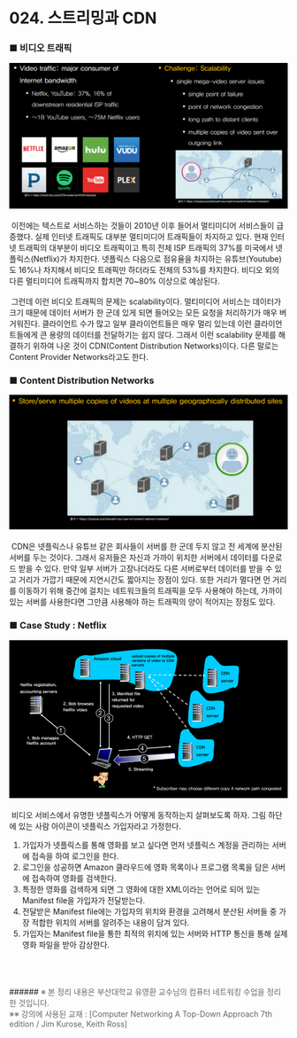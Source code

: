 ﻿# 024. 스트리밍과 CDN
### ■ 비디오 트래픽
![ 비디오 트래픽]( https://raw.githubusercontent.com/taechacode/ComputerScienceRepository/master/Computer%20Network/images/CN_024_01.PNG)
<br><br>
&nbsp;이전에는 텍스트로 서비스하는 것들이 2010년 이후 들어서 멀티미디어 서비스들이 급증했다. 실제 인터넷 트래픽도 대부분 멀티미디어 트래픽들이 차지하고 있다. 현재 인터넷 트래픽의 대부분이 비디오 트래픽이고 특히 전체 ISP 트래픽의 37%를 미국에서 넷플릭스(Netflix)가 차지한다. 넷플릭스 다음으로 점유율을 차지하는 유튜브(Youtube)도 16%나 차지해서 비디오 트래픽만 하더라도 전체의 53%를 차지한다. 비디오 외의 다른 멀티미디어 트래픽까지 합치면 70~80% 이상으로 예상된다.
<br><br>
&nbsp;그런데 이런 비디오 트래픽의 문제는 scalability이다. 멀티미디어 서비스는 데이터가 크기 때문에 데이터 서버가 한 군데 있게 되면 들어오는 모든 요청을 처리하기가 매우 버거워진다. 클라이언트 수가 많고 일부 클라이언트들은 매우 멀리 있는데 이런 클라이언트들에게 큰 용량의 데이터를 전달하기는 쉽지 않다. 그래서 이런 scalability 문제를 해결하기 위하여 나온 것이 CDN(Content Distribution Networks)이다. 다른 말로는 Content Provider Networks라고도 한다.
<br>
### ■ Content Distribution Networks
![ Content Distribution Networks]( https://raw.githubusercontent.com/taechacode/ComputerScienceRepository/master/Computer%20Network/images/CN_024_02.PNG)
<br><br>
&nbsp;CDN은 넷플릭스나 유튜브 같은 회사들이 서버를 한 군데 두지 않고 전 세계에 분산된 서버를 두는 것이다. 그래서 유저들은 자신과 가까이 위치한 서버에서 데이터를 다운로드 받을 수 있다. 만약 일부 서버가 고장나더라도 다른 서버로부터 데이터를 받을 수 있고 거리가 가깝기 때문에 지연시간도 짧아지는 장점이 있다. 또한 거리가 멀다면 먼 거리를 이동하기 위해 중간에 걸치는 네트워크들의 트래픽을 모두 사용해야 하는데, 가까이 있는 서버를 사용한다면 그만큼 사용해야 하는 트래픽의 양이 적어지는 장점도 있다.
<br>
### ■ Case Study : Netflix
![ Case Study : Netflix]( https://raw.githubusercontent.com/taechacode/ComputerScienceRepository/master/Computer%20Network/images/CN_024_03.PNG)
<br><br>
&nbsp;비디오 서비스에서 유명한 넷플릭스가 어떻게 동작하는지 살펴보도록 하자. 그림 하단에 있는 사람 아이콘이 넷플릭스 가입자라고 가정한다.
1. 가입자가 넷플릭스를 통해 영화를 보고 싶다면 먼저 넷플릭스 계정을 관리하는 서버에 접속을 하여 로그인을 한다.
2. 로그인을 성공하면 Amazon 클라우드에 영화 목록이나 프로그램 목록을 담은 서버에 접속하여 영화를 검색한다.
3. 특정한 영화를 검색하게 되면 그 영화에 대한 XML이라는 언어로 되어 있는 Manifest file을 가입자가 전달받는다.
4. 전달받은 Manifest file에는 가입자의 위치와 환경을 고려해서 분산된 서버들 중 가장 적합한 위치의 서버를 알려주는 내용이 담겨 있다.
5. 가입자는 Manifest file을 통한 최적의 위치에 있는 서버와 HTTP 통신을 통해 실제 영화 파일을 받아 감상한다.
<br>
<br>
<br>
###### <span style="color:#666666">※ 본 정리 내용은 부산대학교 유영환 교수님의 컴퓨터 네트워킹 수업을 정리한 것입니다.<br>※※ 강의에 사용된 교재 : [Computer Networking A Top-Down Approach 7th edition / Jim Kurose, Keith Ross]</span>
